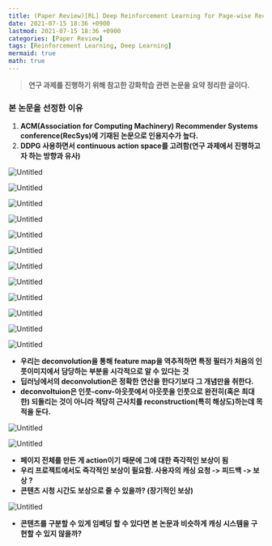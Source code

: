 ```yaml
---
title: (Paper Review)[RL] Deep Reinforcement Learning for Page-wise Recommendations
date: 2021-07-15 18:36 +0900
lastmod: 2021-07-15 18:36 +0900
categories: [Paper Review]
tags: [Reinforcement Learning, Deep Learning]
mermaid: true
math: true
---
```


> **연구 과제를 진행하기 위해 참고한 강화학습 관련 논문을 요약 정리한 글이다.**
> 

### **본 논문을 선정한 이유**

1. **ACM(Association for Computing Machinery) Recommender Systems conference(RecSys)에 기재된 논문으로 인용지수가 높다.**
2. **DDPG 사용하면서 continuous action space를 고려함(연구 과제에서 진행하고자 하는 방향과 유사)**


![Untitled](/assets/img/2021-07-15-RL210715/Untitled.png)


![Untitled](/assets/img/2021-07-15-RL210715/Untitled%201.png)


![Untitled](/assets/img/2021-07-15-RL210715/Untitled%202.png)


![Untitled](/assets/img/2021-07-15-RL210715/Untitled%203.png)


![Untitled](/assets/img/2021-07-15-RL210715/Untitled%204.png)


![Untitled](/assets/img/2021-07-15-RL210715/Untitled%205.png)


![Untitled](/assets/img/2021-07-15-RL210715/Untitled%206.png)


![Untitled](/assets/img/2021-07-15-RL210715/Untitled%207.png)


![Untitled](/assets/img/2021-07-15-RL210715/Untitled%208.png)


![Untitled](/assets/img/2021-07-15-RL210715/Untitled%209.png)


![Untitled](/assets/img/2021-07-15-RL210715/Untitled%2010.png)


![Untitled](/assets/img/2021-07-15-RL210715/Untitled%2011.png)

- **우리는 deconvolution을 통해 feature map을 역추적하면 특정 필터가 처음의 인풋이미지에서 담당하는 부분을 시각적으로 알 수 있다는 것**
- **딥러닝에서의 deconvolution은 정확한 연산을 한다기보다 그 개념만을 취한다.**
- **deconvoltuion은 인풋-conv-아웃풋에서 아웃풋을 인풋으로 완전히(혹은 최대한) 되돌리는 것이 아니라 적당히 근사치를 reconstruction(특히 해상도)하는데 목적을 둔다.**


![Untitled](/assets/img/2021-07-15-RL210715/Untitled%2012.png)


![Untitled](/assets/img/2021-07-15-RL210715/Untitled%2013.png)

- **페이지 전체를 만든 게 action이기 때문에 그에 대한 즉각적인 보상이 됨**
- **우리 프로젝트에서도 즉각적인 보상이 필요함. 사용자의 캐싱 요청 -> 피드백 -> 보상 ?**
- **콘텐츠 시청 시간도 보상으로 줄 수 있을까? (장기적인 보상)**


![Untitled](/assets/img/2021-07-15-RL210715/Untitled%2014.png)

- **콘텐츠를 구분할 수 있게 임베딩 할 수 있다면 본 논문과 비슷하게 캐싱 시스템을 구현할 수 있지 않을까?**